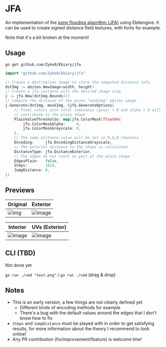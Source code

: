 # JFA

An implementation of the [jump flooding algorithm (JFA)](https://en.wikipedia.org/wiki/Jump_flooding_algorithm) using Ebitengine.
It can be used to create signed distance field textures, with fonts for example.

Note that it's a bit broken at the moment!

## Usage

`go get github.com/Zyko0/Ebiary/jfa`

```go
import "github.com/Zyko0/Ebiary/jfa"
```

```go
// Create a destination image to store the computed distance info 
dstImg := ebiten.NewImage(width, height)
// Create a jfa instance with the desired image size
j := jfa.New(dstImg.Bounds())
// Compute the distance of the given "maskImg" ebiten image
j.Generate(dstImg, maskImg, &jfa.GenerateOptions{
    // Pixel colors with total luminance (grey) > 0 and alpha > 0 will
    // contribute to the plain shape
	PlainValueThresholds: map[jfa.ColorMask]float64{
		jfa.ColorMaskAlpha:     0,
		jfa.ColorMaskGreyscale: 0,
	},
    // The same distance value will be set in R,G,B channels
    Encoding:     jfa.EncodingDistanceGreyscale,
    // The exterior distance to the shape is calculated
	DistanceType: jfa.DistanceExterior,
    // The edges do not count as part of the plain shape
	EdgesPlain:   false,
	Steps:        1024,
	JumpDistance: 8,
})
```

## Previews

| Original | Exterior |
|-|-|
|![img](https://github.com/Zyko0/Ebiary/assets/13394516/09a2257f-ebd5-428f-8691-e80e227167e1)|![image](https://github.com/Zyko0/Ebiary/assets/13394516/76e136c7-2d62-424c-b747-023b7d738562)|

| Interior | UVs (Exterior) |
|-|-|
|![image](https://github.com/Zyko0/Ebiary/assets/13394516/d0366527-9d95-4479-856d-b9b15fe351fc)|![image](https://github.com/Zyko0/Ebiary/assets/13394516/781c918a-4729-42ac-88b3-3f2fc90d9abe)|


## CLI (TBD)

Not done yet

`go run ./cmd "test.png"` / `go run ./cmd` (drag & drop)

## Notes

- This is an early version, a few things are not clearly defined yet
  - Different kinds of encoding methods for example
  - There's a bug with the default values around the edges that I don't know how to fix
- `Steps` and `JumpDistance` must be played with in order to get satisfying results, for more information about the theory I recommend to look online!
- Any PR contribution (fix/improvement/feature) is welcome btw!
